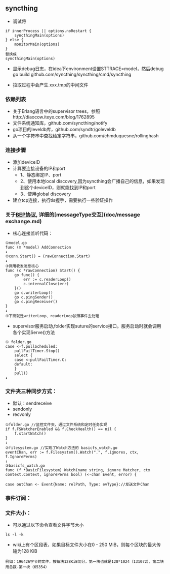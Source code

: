 ## syncthing

+ 调试将
```$xslt
if innerProcess || options.noRestart {
    syncthingMain(options)
} else {
    monitorMain(options)
}
替换成
syncthingMain(options)
```

+ 显示debug日志，在idea下environment设置STTRACE=model，然后debug go build github.com/syncthing/syncthing/cmd/syncthing 

+ 拉取过程中会产生.xxx.tmp的中间文件

### 依赖列表
+ 关于Erlang语言中的supervisor trees，参照http://diaocow.iteye.com/blog/1762895
+ 文件系统通知库，github.com/syncthing/notify
+ go项目的leveldb库，github.com/syndtr/goleveldb
+ 从一个字符串中查找给定字符串，github.com/chmduquesne/rollinghash

### 连接步骤
+ 添加deviceID
+ 计算要连接设备的IP和port
    + 1、静态绑定IP、port
    + 2、使用本地local discovery,因为syncthing会广播自己的信息，如果发现到这个deviceID，则就能找到IP和port
    + 3、使用global discovery
+ 建立tcp连接，执行tls握手，需要执行一些验证操作

### 关于[BEP协议](doc/BEP.md), 详细的[messageType交互](doc/message exchange.md)
+ 核心连接监听代码：
```$xslt
①model.go
func (m *model) AddConnection
↓
②conn.Start() = (rawConnection.Start)
↓
③调用收发消息核心
func (c *rawConnection) Start() {
	go func() {
		err := c.readerLoop()
		c.internalClose(err)
	}()
	go c.writerLoop()
	go c.pingSender()
	go c.pingReceiver()
}
↓
④下面就是writerLoop、readerLoop按照事件去处理
```

+ supervisor服务启动,folder实现suture的service接口。服务启动时就会调用各个实现Serve()方法
```$xslt
① folder.go
case <-f.pullScheduled:
    pullFailTimer.Stop()
    select {
    case <-pullFailTimer.C:
    default:
    }
    pull()
↓

```

### 文件夹三种同步方式：
+ 默认：sendreceive
+ sendonly
+ recvonly
```$xslt
①folder.go //监控文件夹，通过文件系统和定时任务实现
if f.FSWatcherEnabled && f.CheckHealth() == nil {
    f.startWatch()
}
↓
②filesystem.go //实现了Watch方法的 basicfs_watch.go
eventChan, err := f.Filesystem().Watch(".", f.ignores, ctx, f.IgnorePerms)
↓
③basicfs_watch.go
func (f *BasicFilesystem) Watch(name string, ignore Matcher, ctx context.Context, ignorePerms bool) (<-chan Event, error) {

case outChan <- Event{Name: relPath, Type: evType}://发送文件Chan

```

### 事件订阅：

### 文件大小：
+ 可以通过以下命令查看文件字节大小
```$xslt
ls -l -k
```

+ wiki上有个区段表，如果目标文件大小在0 - 250 MiB，则每个区块的最大传输为128 KiB
```$xslt
例如：196426字节的文件，按每块128KiB切分，第一块也就是128*1024（131072），第二块用总数-第一块（65354）

```

